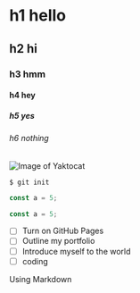 # h1 hello
## h2 hi
### h3 hmm
#### h4 hey
##### h5 yes
###### h6 nothing

![Image of Yaktocat](https://octodex.github.com/images/yaktocat.png)

```
$ git init
```
```javascript
const a = 5;
```
```js
const a = 5;
```
- [ ] Turn on GitHub Pages
- [ ] Outline my portfolio
- [ ] Introduce myself to the world
- [ ] coding

Using Markdown
